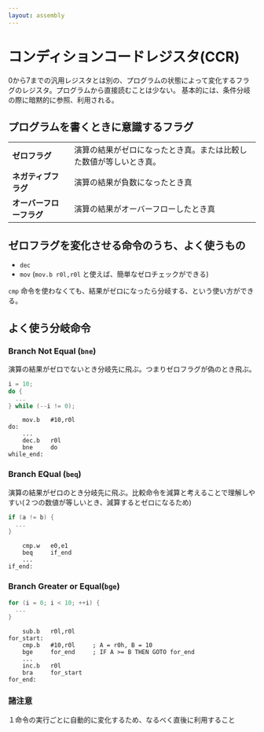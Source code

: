```yaml
---
layout: assembly
---
```

# コンディションコードレジスタ(CCR)

0から7までの汎用レジスタとは別の、プログラムの状態によって変化するフラグのレジスタ。プログラムから直接読むことは少ない。
基本的には、条件分岐の際に暗黙的に参照、利用される。

## プログラムを書くときに意識するフラグ
|   |   |
|------------|----------|
| **ゼロフラグ** | 演算の結果がゼロになったとき真。または比較した数値が等しいとき真。 |
| **ネガティブフラグ** | 演算の結果が負数になったとき真 |
| **オーバーフローフラグ** | 演算の結果がオーバーフローしたとき真 |


## ゼロフラグを変化させる命令のうち、よく使うもの
* `dec`
* `mov` (`mov.b r0l,r0l` と使えば、簡単なゼロチェックができる)

`cmp` 命令を使わなくても、結果がゼロになったら分岐する、という使い方ができる。

## よく使う分岐命令

### Branch Not Equal (`bne`)
演算の結果がゼロでないとき分岐先に飛ぶ。つまりゼロフラグが偽のとき飛ぶ。

```C
i = 10;
do {
  ...
} while (--i != 0);
```

```ASM
    mov.b   #10,r0l
do:
    ...
    dec.b   r0l
    bne     do
while_end:
```

### Branch EQual (`beq`)
演算の結果がゼロのとき分岐先に飛ぶ。比較命令を減算と考えることで理解しやすい(２つの数値が等しいとき、減算するとゼロになるため)

```C
if (a != b) {
  ...
}
```

```ASM
    cmp.w   e0,e1
    beq     if_end
    ...
if_end:
```

### Branch Greater or Equal(`bge`)

```C
for (i = 0; i < 10; ++i) {
  ...
}
```

```ASM
    sub.b   r0l,r0l
for_start:
    cmp.b   #10,r0l     ; A = r0h, B = 10
    bge     for_end     ; IF A >= B THEN GOTO for_end
    ...
    inc.b   r0l
    bra     for_start
for_end:
```

### 諸注意
１命令の実行ごとに自動的に変化するため、なるべく直後に利用すること
